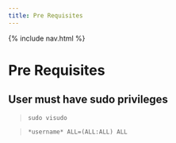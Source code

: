 ```yaml
---
title: Pre Requisites
---
```

{% include nav.html %}

# **Pre Requisites**
## User must have sudo privileges
> `sudo visudo`

> `*username* ALL=(ALL:ALL) ALL`
